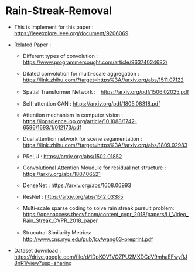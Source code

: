 # Rain-Streak-Removal

* This is implement for this paper : https://ieeexplore.ieee.org/document/9206069

* Related Paper :
   * Different types of convolution : https://www.programmersought.com/article/96374024682/
   
   * Dilated convolution for multi-scale aggregation : https://link.zhihu.com/?target=https%3A//arxiv.org/abs/1511.07122

   * Spatial Transformer Network :　https://arxiv.org/pdf/1506.02025.pdf

   * Self-attention GAN : https://arxiv.org/pdf/1805.08318.pdf

   * Attention mechanism in computer vision : https://iopscience.iop.org/article/10.1088/1742-6596/1693/1/012173/pdf
   
   * Dual attention network for scene segamentation : https://link.zhihu.com/?target=https%3A//arxiv.org/abs/1809.02983
   
   * PReLU : https://arxiv.org/abs/1502.01852

   * Convolutional Attention Moudule for residual net structure : https://arxiv.org/abs/1807.06521

   * DenseNet : https://arxiv.org/abs/1608.06993

   * ResNet : https://arxiv.org/abs/1512.03385

   * Multi-scale sparse coding to solve rain streak pursuit problem: https://openaccess.thecvf.com/content_cvpr_2018/papers/Li_Video_Rain_Streak_CVPR_2018_paper
   
   * Strucutral Similarity Metrics:　http://www.cns.nyu.edu/pub/lcv/wang03-preprint.pdf


* Dataset download : https://drive.google.com/file/d/1DpKOV1VOZPU2MXDCpV9mhaEFwyRJ8nR1/view?usp=sharing
